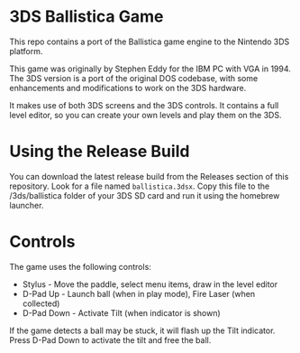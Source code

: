 # 3DS Ballistica Game

This repo contains a port of the Ballistica game engine to the Nintendo 3DS platform.

This game was originally by Stephen Eddy for the IBM PC with VGA in 1994.  The 3DS version is a port of the original DOS codebase, with some enhancements and modifications to work on the 3DS hardware.

It makes use of both 3DS screens and the 3DS controls.  It contains a full level editor, so you can create your own levels and play them on the 3DS.

# Using the Release Build

You can download the latest release build from the Releases section of this repository.  Look for a file named `ballistica.3dsx`.  Copy this file to the /3ds/ballistica folder of your 3DS SD card and run it using the homebrew launcher.

# Controls

The game uses the following controls:
- Stylus - Move the paddle, select menu items, draw in the level editor
- D-Pad Up - Launch ball (when in play mode), Fire Laser (when collected)
- D-Pad Down - Activate Tilt (when indicator is shown)

If the game detects a ball may be stuck, it will flash up the Tilt indicator.  Press D-Pad Down to activate the tilt and free the ball.
